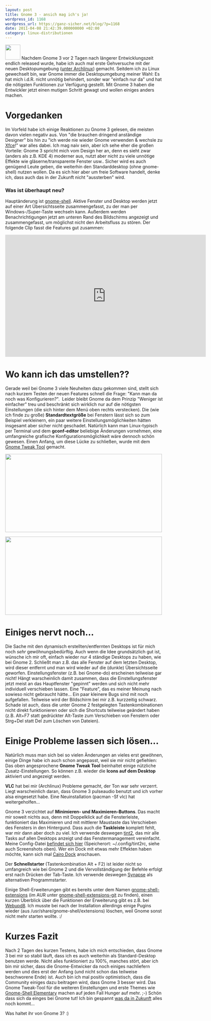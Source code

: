 ```yaml
---
layout: post
title: Gnome 3 - ansich mag ich's ja!
wordpress_id: 1168
wordpress_url: https://ganz-sicher.net/blog/?p=1168
date: 2011-04-08 21:42:39.000000000 +02:00
category: linux-distributionen
---
```

<img class="lefticon" title="gnome_icon" src="{{site.url}}/wp-content/uploads/gnome_icon.png" alt="" width="48" height="48" />
Nachdem Gnome 3 vor 2 Tagen nach längerer Entwicklungszeit endlich released wurde, habe ich auch mal erste Gehversuche mit der neuen Desktopumgebung (<a href="http://www.archlinux.org/news/gnome3-in-testing/">unter Archlinux</a>) gemacht. Seitdem ich zu Linux gewechselt bin, war Gnome immer die Desktopumgebung meiner Wahl: Es hat mich i.d.R. nicht unnötig behindert, sonder war "einfach nur da" und hat die nötigsten Funktionen zur Verfügung gestellt. Mit Gnome 3 haben die Entwickler jetzt einen mutigen Schritt gewagt und wollen einiges anders machen.

<!--more-->

Vorgedanken
============
Im Vorfeld habe ich einige Reaktionen zu Gnome 3 gelesen, die meisten davon vielen negativ aus. Von "die brauchen dringend anständige Designer" bis hin zu "ich werde nie wieder Gnome verwenden &amp; wechsle zu <a href="http://www.xfce.org/">Xfce</a>!" war alles dabei. Ich mag naiv sein, aber ich sehe eher die großen Vorteile: Gnome 3 spricht mich vom Design her an, denn es sieht zwar (anders als z.B. KDE 4) moderner aus, nutzt aber nicht zu viele unnötige Effekte wie gläserne/transparente Fenster usw..
Sicher wird es auch genügend Leute geben, die weiterhin den Standarddesktop (ohne gnome-shell) nutzen wollen. Da es sich hier aber um freie Software handelt, denke ich, dass auch das in der Zukunft nicht "aussterben" wird.
<h3>Was ist überhaupt neu?</h3>
Hauptänderung ist <a href="https://live.gnome.org/GnomeShell">gnome-shell</a>. Aktive Fenster und Desktop werden jetzt auf einer Art Übersichtsseite zusammengefasst, zu der man per Windows-/Super-Taste wechseln kann. Außerdem werden Benachrichtigungen jetzt am unteren Rand des Bildschirms angezeigt und zusammengefasst, um möglichst nicht den Arbeitsfluss zu stören. Der folgende Clip fasst die Features gut zusammen:

<object style="height: 390px; width: 640px;"><param name="movie" value="http://www.youtube.com/v/SSGfS6K7pI0?version=3" /><param name="allowFullScreen" value="true" /><param name="allowScriptAccess" value="always" /><embed type="application/x-shockwave-flash" width="640" height="390" src="http://www.youtube.com/v/SSGfS6K7pI0?version=3" allowfullscreen="true" allowscriptaccess="always"></embed></object>

Wo kann ich das umstellen??
============================
Gerade weil bei Gnome 3 viele Neuheiten dazu gekommen sind, stellt sich nach kurzem Testen der neuen Features schnell die Frage: "Kann man da noch was Konfigurieren?".  Leider bleibt Gnome da dem Prinzip "Weniger ist einfacher" treu und beschränkt sich wirklich nur auf die nötigsten Einstellungen (die sich hinter dem Menü oben rechts verstecken). Die (wie ich finde zu große) <strong>Standardtextgröße</strong> bei Fenstern lässt sich so zum Beispiel verkleinern, ein paar weitere Einstellungsmöglichkeiten hätten insgesamt aber sicher nicht geschadet. Natürlich kann man Linux-typisch per Terminal und dem <strong>gconf-editor</strong> beliebige Änderungen vornehmen, eine umfangreiche grafische Konfigurationsmöglichkeit wäre dennoch schön gewesen. Einen Anfang, um diese Lücke zu schließen, wurde mit dem <a href="https://live.gnome.org/GnomeTweakTool">Gnome Tweak Tool</a> gemacht.


<a href="{{site.url}}/wp-content/uploads/gnome_screen1.jpg"><img class="borderimg centered" title="gnome_screen1" src="{{site.url}}/wp-content/uploads/gnome_screen1.jpg" alt="" width="500" height="250" /></a>

<a href="{{site.url}}/wp-content/uploads/gnome_screen2.jpg"> <img class="borderimg centered" title="gnome_screen2" src="{{site.url}}/wp-content/uploads/gnome_screen2.jpg" alt="" width="500" height="250" /></a>

Einiges nervt noch...
======================
Die Sache mit den dynamisch erstellten/entfernten Desktops ist für  mich noch *sehr* gewöhnungsbedürftig. Auch wenn die Idee grundsätzlich  gut ist, wünsche ich mir oft, einfach wieder nur 4 ständige Desktops zu  haben, wie bei Gnome 2. Schließt man z.B. das alle Fenster auf dem  letzten Desktop, wird dieser entfernt und man wird wieder auf die  (dunkle) Übersichtsseite geworfen.
Einstellungsfenster (z.B. bei Gnome-do) erscheinen teilweise gar  nicht! Hängt warscheinlich damit zusammen, dass die Einstellungsfenster  jetzt meist an das Hauptfenster "gepinnt" werden und sich nicht mehr  individuell verschieben lassen. Eine "Feature", das es meiner Meinung  nach sowieso nicht gebraucht hätte...
Ein paar kleinere Bugs sind mit noch aufgefallen. Teilweise wird der Bildschirm bei mir z.B. kurzzeitig schwarz. Schade ist auch, dass die unter Gnome 2 festgelegten Tastenkombinationen nicht direkt funktionieren oder sich die Shortcuts teilweise geändert haben (z.B. Alt+F7 statt gedrückter Alt-Taste zum Verschieben von Fenstern oder Strg+Del statt Del zum Löschen von Dateien).

Einige Probleme lassen sich lösen...
======================================
Natürlich muss man sich bei so vielen Änderungen an vieles erst gewöhnen, einige Dinge habe ich auch schon angepasst, weil sie mir nicht gefiehlen:
Das oben angesprochene <strong>Gnome Tweak Tool</strong> beinhaltet einige nützliche Zusatz-Einstellungen. So können z.B. wieder die <strong>Icons auf dem Desktop</strong> aktiviert und angezeigt werden.

**VLC** hat bei mir (Archlinux) Probleme gemacht, der Ton war sehr verzerrt. Liegt warscheinlich daran, dass Gnome 3 pulseaudio benutzt und ich vorher alsa eingesetzt habe. Eine Neuinstallation (pacman -Sf vlc) hat weitergeholfen...

Gnome 3 verzichtet auf **Minimieren- und Maximieren-Buttons**. Das macht mir soweit nichts aus, denn mit Doppelklick auf die Fensterleiste, funktioniert das Maximieren und mit mittlerer Maustaste das Verschieben des Fensters in den Hintergund. Dass auch die <strong>Taskleiste</strong> komplett fehlt, war mir dann aber doch zu viel. Ich verwende deswegen <a href="http://code.google.com/p/tint2/">tint2</a>, das mir alle Tasks auf allen Desktops anzeigt und das Fenstermanagement vereinfacht. Meine Config-Datei <a href="http://www.ganz-sicher.net/sonstiges/configs/tint2rc">befindet sich hier</a> (Speicherort: ~/.config/tint2rc, siehe auch Screenshots oben). Wer ein Dock mit etwas mehr Effekten haben möchte, kann sich mal <a href="http://www.glx-dock.org/">Cairo Dock</a> anschauen.

Der <strong>Schnellstarter</strong> (Tastenkombination Alt + F2) ist leider nicht so umfangreich wie bei Gnome 2 und die Vervollständigung der Befehle erfolgt erst nach Drücken der Tab-Taste. Ich verwende deswegen <a href="http://mhr3.blogspot.com/2010/11/introducing-synapse-acetylcholine.html">Synapse</a> als alternativen Programmstarter.

Einige Shell-Erweiterungen gibt es bereits unter dem Namen <a href="https://live.gnome.org/GnomeShell/Extensions">gnome-shell-extensions</a> (im AUR unter <a href="http://aur.archlinux.org/packages.php?ID=47501">gnome-shell-extensions-git</a> zu finden), einen kurzen Überblick über die Funktionen der Erweiterung gibt es z.B. bei <a href="http://www.webupd8.org/2011/04/gnome-shell-extensions-additional.html">Webupd8</a>. Ich musste bei nach der Installation allerdings einige Pugins wieder (aus /usr/share/gnome-shell/extensions) löschen, weil Gnome sonst nicht mehr starten wollte. :/

Kurzes Fazit
=============
Nach 2 Tagen des kurzen Testens, habe ich mich entschieden, dass Gnome 3 bei mir so stabil läuft, dass ich es auch weiterhin als Standard-Desktop benutzen werde. Nicht alles funktioniert zu 100%, manches stört, aber ich bin mir sicher, dass die Gnome-Entwicker da noch einiges nachliefern werden und dies erst der Anfang (und nicht schon das teilweise beschworene Ende) ist. Auch bin ich mal positiv optimistisch, dass die Community einiges dazu beitragen wird, dass Gnome 3 besser wird. Das Gnome Tweak-Tool für die weiteren Einstellungen und erste Themes wie <a href="http://half-left.deviantart.com/art/GNOME-Shell-Elementary-Git-193232931">Gnome-Shell Elementary</a> machen auf jeden Fall Hunger auf mehr. ;-) Schön dass sich da einges bei Gnome tut! Ich bin gespannt <a href="http://www.omgubuntu.co.uk/2011/04/zeitgeist-work-towards-gnome-3-2/">was da in Zukunft</a> alles noch kommt...

Was haltet ihr von Gnome 3? :)
